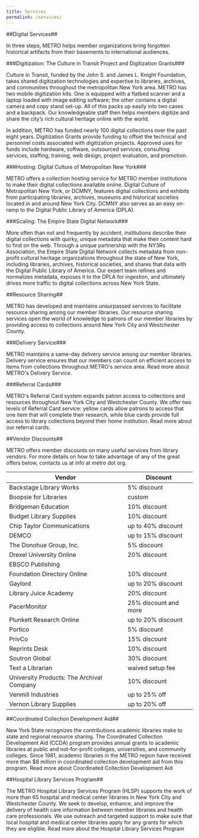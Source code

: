 ```yaml
---
title: Services
permalink: /services/
---
```


##Digital Services##

In three steps, METRO helps member organizations bring forgotten historical artifacts from their basements to international audiences.  

###Digitization: The Culture in Transit Project and Digitization Grants###

Culture in Transit, funded by the John S. and James L. Knight Foundation, takes shared digitization technologies and expertise to libraries, archives, and communities throughout the metropolitan New York area.  METRO has two mobile digitization kits. One is equipped with a flatbed scanner and a laptop loaded with image editing software; the other contains a digital camera and copy stand set-up. All of this packs up easily into two cases and a backpack. Our knowledgeable staff then helps members digitize and share the city’s rich cultural heritage online with the world. 

In addition, METRO has funded nearly 100 digital collections over the past eight years. Digitization Grants provide funding to offset the technical and personnel costs associated with digitization projects. Approved uses for funds include hardware, software, outsourced services, consulting services, staffing, training, web design, project evaluation, and promotion.

###Hosting: Digital Culture of Metropolitan New York###

METRO offers a collection hosting service for METRO member institutions to make their digital collections available online. Digital Culture of Metropolitan New York, or DCMNY, features digital collections and exhibits from participating libraries, archives, museums and historical societies located in and around New York City. DCMNY also serves as an easy on-ramp to the Digital Public Library of America (DPLA).

###Scaling: The Empire State Digital Network###

More often than not and frequently by accident, institutions describe their digital collections with quirky, unique metadata that make their content hard to find on the web. Through a unique partnership with the NY3Rs Association, the Empire State Digital Network collects metadata from non-profit cultural heritage organizations throughout the state of New York, including libraries, archives, historical societies, and shares that data with the Digital Public Library of America.  Our expert team refines and normalizes metadata, exposes it to the DPLA for ingestion, and ultimately drives more traffic to digital collections across New York State.

##Resource Sharing##

METRO has developed and maintains unsurpassed services to facilitate resource sharing among our member libraries. Our resource sharing services open the world of knowledge to patrons of our member libraries by providing access to collections around New York City and Westchester County.

###Delivery Service###

METRO maintains a same-day delivery service among our member libraries. Delivery service ensures that our members can count on efficient access to items from collections throughout METRO's service area. 
Read more about METRO's Delivery Service.

###Referral Cards###

METRO's Referral Card system expands patron access to collections and resources throughout New York City and Westchester County. We offer two levels of Referral Card service: yellow cards allow patrons to access that one item that will complete their research, while blue cards provide full access to library collections beyond their home institution.
Read more about our referral cards.

##Vendor Discounts##

METRO offers member discounts on many useful services from library vendors.  For more details on how to take advantage of any of the great offers below, contacts us at info at metro dot org.

|  Vendor                                      |  Discount                | 
|  ------------------------------------------  |  ----------------------  | 
|  Backstage Library Works                     |  5% discount             | 
|  Boopsie for Libraries                       |  custom                  | 
|  Bridgeman Education                         |  10% discount            | 
|  Budget Library Supplies                     |  10% discount            | 
|  Chip Taylor Communications                  |  up to 40% discount      | 
|  DEMCO                                       |  up to 15% discount      | 
|  The Donohue Group, Inc.                     |  5% discount             | 
|  Drexel University Online                    |  20% discount            | 
|  EBSCO Publishing                            |                          | 
|  Foundation Directory Online                 |  10% discount            | 
|  Gaylord                                     |  up to 20% discount      | 
|  Library Juice Academy                       |  20% discount            | 
|  PacerMonitor                                |  25% discount and more   | 
|  Plunkett Research Online                    |  up to 20% discount      | 
|  Portico                                     |  5% discount             | 
|  PrivCo                                      |  15% discount            | 
|  Reprints Desk                               |  10% discount            | 
|  Soutron Global                              |  30% discount            | 
|  Text a Librarian                            |  waived setup fee        | 
|  University Products: The Archival Company   |  10% discount            | 
|  Venmill Industries                          |  up to 25% off           | 
|  Vernon Library Supplies                     |  up to 20% off           | 



##Coordinated Collection Development Aid##

New York State recognizes the contributions academic libraries make to state and regional resource sharing. The Coordinated Collection Development Aid (CCDA) program provides annual grants to academic libraries at public and not-for-profit colleges, universities, and community colleges. Since 1981, academic libraries in the METRO region have received more than $8 million in coordinated collection development aid from this program.
Read more about Coordinated Collection Development Aid

##Hospital Library Services Program##

The METRO Hospital Library Services Program (HLSP) supports the work of more than 65 hospital and medical center libraries in New York City and Westchester County. We seek to develop, enhance, and improve the delivery of health care information between member libraries and health care professionals. We use outreach and targeted support to make sure that local hospital and medical center libraries apply for any grants for which they are eligible. 
Read more about the Hospital Library Services Program
